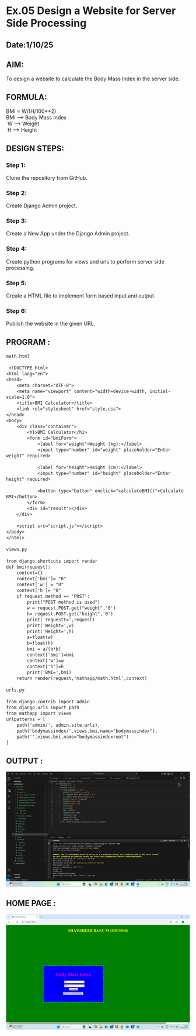 # Ex.05 Design a Website for Server Side Processing
## Date:1/10/25

## AIM:
 To design a website to calculate the Body Mass Index in the server side.


## FORMULA:
BMI = W/(H/100**2)
<br> BMI --> Body Mass Index
<br> W --> Weight
<br> H --> Height

## DESIGN STEPS:

### Step 1:
Clone the repository from GitHub.

### Step 2:
Create Django Admin project.

### Step 3:
Create a New App under the Django Admin project.

### Step 4:
Create python programs for views and urls to perform server side processing.

### Step 5:
Create a HTML file to implement form based input and output.

### Step 6:
Publish the website in the given URL.

## PROGRAM :

```
math.html

 <!DOCTYPE html>
<html lang="en">
<head>
    <meta charset="UTF-8">
    <meta name="viewport" content="width=device-width, initial-scale=1.0">
    <title>BMI Calculator</title>
    <link rel="stylesheet" href="style.css">
</head>
<body>
    <div class="container">
        <h1>BMI Calculator</h1>
        <form id="bmiForm">
            <label for="weight">Weight (kg):</label>
            <input type="number" id="weight" placeholder="Enter weight" required>

            <label for="height">Height (cm):</label>
            <input type="number" id="height" placeholder="Enter height" required>

            <button type="button" onclick="calculateBMI()">Calculate BMI</button>
        </form>
        <div id="result"></div>
    </div>

    <script src="script.js"></script>
</body>
</html>

views.py

from django.shortcuts import render
def bmi(request):
    context={}
    context['bmi']= "0"
    context['w'] = "0"
    context['h']= "0"
    if request.method == 'POST':
        print("POST method is used")
        w = request.POST.get("weight",'0')
        h= request.POST.get("height",'0')
        print('requestt=',request)
        print('Weight=',w)
        print('Height=',h)
        a=float(w)
        b=float(h)
        bmi = a/(b*b)
        context['bmi']=bmi
        context['w']=w
        context['h']=h
        print('BMI=',bmi)
    return render(request,'mathapp/math.html',context)

urls.py

from django.contrib import admin
from django.urls import path
from mathapp import views
urlpatterns = [
    path('admin/', admin.site.urls),
    path('bodymassindex/',views.bmi,name="bodymassindex"),
    path('',views.bmi,name="bodymassindexroot")
]

```
## OUTPUT :
![alt text](<Screenshot (22)-1.png>)

## HOME PAGE :
![alt text](<Screenshot (23)-1.png>)
